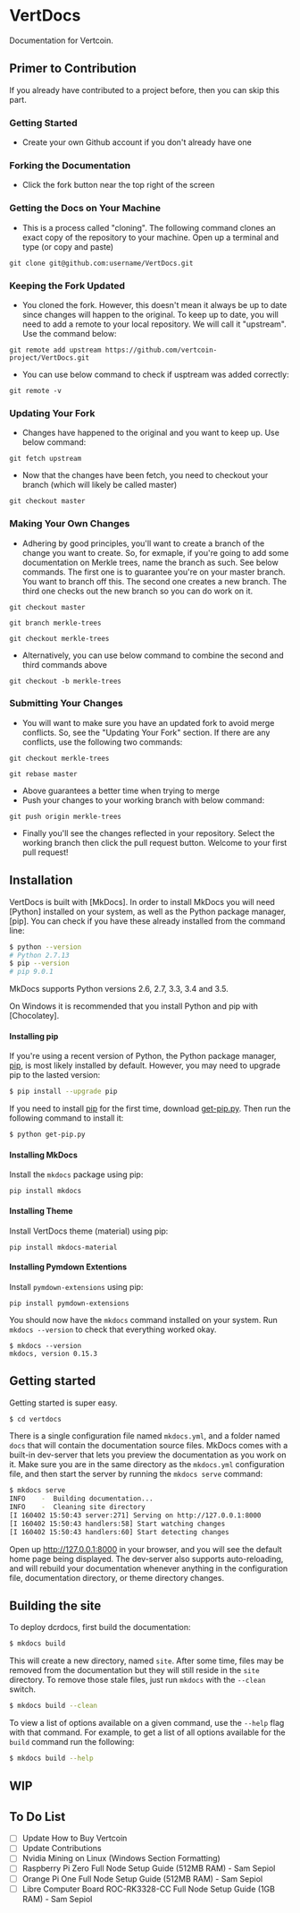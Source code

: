 # VertDocs

Documentation for Vertcoin.

## Primer to Contribution

If you already have contributed to a project before, then you can skip this part.

### Getting Started
- Create your own Github account if you don't already have one

### Forking the Documentation
- Click the fork button near the top right of the screen

### Getting the Docs on Your Machine
- This is a process called "cloning". The following command clones an exact copy of the repository to your machine. Open up a terminal and type (or copy and paste)

```
git clone git@github.com:username/VertDocs.git
```

### Keeping the Fork Updated
- You cloned the fork. However, this doesn't mean it always be up to date since changes will happen to the original. To keep up to date, you will need to add a remote to your local repository. We will call it "upstream". Use the command below:

```
git remote add upstream https://github.com/vertcoin-project/VertDocs.git
```

- You can use below command to check if usptream was added correctly:

```
git remote -v
```

### Updating Your Fork
- Changes have happened to the original and you want to keep up. Use below command:

```
git fetch upstream
```

- Now that the changes have been fetch, you need to checkout your branch (which will likely be called master)

```
git checkout master
```

### Making Your Own Changes
- Adhering by good principles, you'll want to create a branch of the change you want to create. So, for exmaple, if you're going to add some documentation on Merkle trees, name the branch as such. See below commands. The first one is to guarantee you're on your master branch. You want to branch off this. The second one creates a new branch. The third one checks out the new branch so you can do work on it.

```
git checkout master

git branch merkle-trees

git checkout merkle-trees
```

- Alternatively, you can use below command to combine the second and third commands above

```
git checkout -b merkle-trees
```

### Submitting Your Changes
- You will want to make sure you have an updated fork to avoid merge conflicts. So, see the "Updating Your Fork" section. If there are any conflicts, use the following two commands:

```
git checkout merkle-trees

git rebase master
```

- Above guarantees a better time when trying to merge
- Push your changes to your working branch with below command:

```
git push origin merkle-trees
```

- Finally you'll see the changes reflected in your repository. Select the working branch then click the pull request button. Welcome to your first pull request!

## Installation

VertDocs is built with [MkDocs]. In order to install MkDocs you will need [Python] installed on your system, as well as the Python package manager, [pip]. You can check if you have these already installed from the command line:

```bash
$ python --version
# Python 2.7.13
$ pip --version
# pip 9.0.1
```

MkDocs supports Python versions 2.6, 2.7, 3.3, 3.4 and 3.5.

On Windows it is recommended that you install Python and pip with [Chocolatey].

#### Installing pip

If you're using a recent version of Python, the Python package manager, [pip](http://pip.readthedocs.io/en/stable/installing/), is most likely installed by default. However, you may need to upgrade pip to the lasted version:

```bash
$ pip install --upgrade pip
```

If you need to install [pip](http://pip.readthedocs.io/en/stable/installing/) for the first time, download [get-pip.py](https://bootstrap.pypa.io/get-pip.py). Then run the following command to install it:

```bash
$ python get-pip.py
```

#### Installing MkDocs

Install the `mkdocs` package using pip:

```pip install mkdocs```

#### Installing Theme
Install VertDocs theme (material) using pip:

```pip install mkdocs-material```

#### Installing Pymdown Extentions

Install `pymdown-extensions` using pip:

```pip install pymdown-extensions```

You should now have the `mkdocs` command installed on your system. Run ```mkdocs --version``` to check that everything worked okay.

```$ mkdocs --version
$ mkdocs --version
mkdocs, version 0.15.3
```

## Getting started

Getting started is super easy.

```bash
$ cd vertdocs
```

There is a single configuration file named `mkdocs.yml`, and a folder named `docs` that will contain the documentation source files. MkDocs comes with a built-in dev-server that lets you preview the documentation as you work on it. Make sure you are in the same directory as the `mkdocs.yml` configuration file, and then start the server by running the `mkdocs serve` command:

```bash
$ mkdocs serve
INFO    -  Building documentation...
INFO    -  Cleaning site directory
[I 160402 15:50:43 server:271] Serving on http://127.0.0.1:8000
[I 160402 15:50:43 handlers:58] Start watching changes
[I 160402 15:50:43 handlers:60] Start detecting changes
```

Open up <http://127.0.0.1:8000> in your browser, and you will see the default home page being displayed. The dev-server also supports auto-reloading, and will rebuild your documentation whenever anything in the configuration file, documentation directory, or theme directory changes.

## Building the site

To deploy dcrdocs, first build the documentation:

```bash
$ mkdocs build
```

This will create a new directory, named `site`. After some time, files may be removed from the documentation but they will still reside in the `site` directory. To remove those stale files, just run `mkdocs` with the `--clean` switch.

```bash
$ mkdocs build --clean
```

To view a list of options available on a given command, use the `--help` flag with that command. For example, to get a list of all options available for the `build` command run the following:

```bash
$ mkdocs build --help
```





## WIP

## To Do List
- [ ] Update How to Buy Vertcoin
- [ ] Update Contributions
- [ ] Nvidia Mining on Linux (Windows Section Formatting)
- [ ] Raspberry Pi Zero Full Node Setup Guide (512MB RAM) - Sam Sepiol
- [ ] Orange Pi One Full Node Setup Guide (512MB RAM) - Sam Sepiol
- [ ] Libre Computer Board ROC-RK3328-CC Full Node Setup Guide (1GB RAM) - Sam Sepiol 
